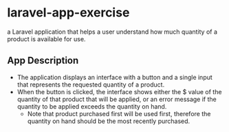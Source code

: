 # laravel-app-exercise
a Laravel application that helps a user understand how much quantity of a product is available for use.

## App Description  
- The application displays an interface with a button and a single input that represents the requested quantity of a product.
- When the button is clicked, the interface shows either the $ value of the quantity of that product that will be applied, or an error message if the quantity to be applied exceeds the quantity on hand.
  - Note that product purchased first will be used first, therefore the quantity on hand should be the most recently purchased.

